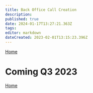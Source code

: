 ```yaml
---
title: Back Office Call Creation
description: 
published: true
date: 2024-01-17T13:27:21.363Z
tags: 
editor: markdown
dateCreated: 2023-02-01T13:15:23.396Z
---
```


[Home](/Apps/MobileFieldService/UserGuides)

# Coming Q3 2023






[Home](/Apps/MobileFieldService/UserGuides)